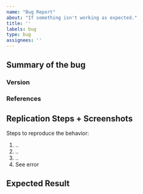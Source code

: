 ```yaml
---
name: "Bug Report"
about: "If something isn't working as expected."
title: ''
labels: bug
type: bug
assignees: ''
---
```


## Summary of the bug
<!-- A clear and concise description of what the bug is. -->

### Version
<!-- Version of the app where the bug was replicated -->

### References
<!-- Link to a support ticket(s) if any -->

## Replication Steps + Screenshots
Steps to reproduce the behavior:
1. ..
1. ..
1. ..
1. See error

## Expected Result
<!-- A clear and concise description of what you expected to happen. -->

<!--- Dont forget to label the bug appropriately
